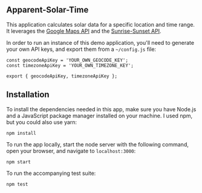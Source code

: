 Apparent-Solar-Time
-------------------

This application calculates solar data for a specific location and time range. It leverages the [Google Maps API](https://developers.google.com/maps/documentation/javascript/get-api-key) and the [Sunrise-Sunset API](https://sunrise-sunset.org/api). 

In order to run an instance of this demo application, you'll need to generate your own API keys, and export them from a `~/config.js` file:  

```
const geocodeApiKey = 'YOUR_OWN_GEOCODE_KEY';
const timezoneApiKey = 'YOUR_OWN_TIMEZONE_KEY';

export { geocodeApiKey, timezoneApiKey };
```

## Installation

To install the dependencies needed in this app, make sure you have Node.js and a JavaScript package manager installed on your machine. I used npm, but you could also use yarn:
 
```
npm install 
```
To run the app locally, start the node server with the following command, open your browser, and navigate to `localhost:3000`:

```
npm start
```

To run the accompanying test suite:

```
npm test
```